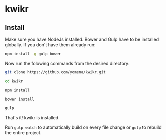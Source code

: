 
# kwikr

## Install
Make sure you have NodeJs installed. Bower and Gulp have to be installed globally. If you don't have them already run:

```bash
npm install -g gulp bower
```

Now run the folowing commands from the desired directory:
```bash
git clone https://github.com/yomena/kwikr.git
```
```bash
cd kwikr
```

```bash
npm install
```

```bash
bower install
```

```bash
gulp
```

That's it! kwikr is installed.

Run ```gulp watch``` to automatically build on every file change or ```gulp``` to rebuild the entire project.
